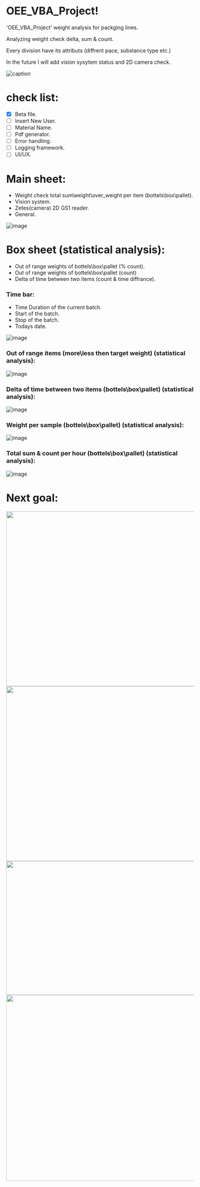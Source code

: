 # OEE_VBA_Project!

'OEE_VBA_Project' weight analysis for packging lines.

Analyzing weight check delta, sum & count.

Every division have its attributs (diffrent pace, substance type etc.) 

In the future I will add vision sysytem status and 2D camera check.

![caption](https://github.com/lirankris/OEE_VBA_Project/blob/main/Photos/VBA%20.1%20%E2%80%90%20Made%20with%20Clipchamp.gif)

# check list:

- [x] Beta file.
- [ ] Insert New User.
- [ ] Material Name.
- [ ] Pdf generator.
- [ ] Error handling.
- [ ] Logging framework.
- [ ] UI/UX.

# Main sheet:

- Weight check total sum\weight\over_weight per item (bottels\box\pallet).
- Vision system.
- Zetes(camera) 2D GS1 reader.
- General.

![image](https://github.com/lirankris/OEE_VBA_Project/blob/main/Photos/Main.jpg)

# Box sheet (statistical analysis):

- Out of range weights of bottels\box\pallet (% count).
- Out of range weights of bottels\box\pallet (count)
- Delta of time between two items (count & time diffrance).


### Time bar:

- Time Duration of the current batch.
- Start of the batch.
- Stop of the batch.
- Todays date.

![image](https://github.com/lirankris/OEE_VBA_Project/blob/main/Photos/time.jpg)


### Out of range items (more\less then target weight) (statistical analysis):

![image](https://github.com/lirankris/OEE_VBA_Project/blob/main/Photos/out_of_range.jpg)


### Delta of time between two items (bottels\box\pallet) (statistical analysis):

![image](https://github.com/lirankris/OEE_VBA_Project/blob/main/Photos/total_sum_delta_per_hour.jpg)


### Weight per sample (bottels\box\pallet) (statistical analysis):

![image](https://github.com/lirankris/OEE_VBA_Project/blob/main/Photos/weight_check_Box.jpg)


### Total sum & count per hour (bottels\box\pallet) (statistical analysis):

![image](https://github.com/lirankris/OEE_VBA_Project/blob/main/Photos/Box_total_sum_and_count.jpg)



# Next goal:

<img src="https://github.com/lirankris/OEE_VBA_Project/blob/main/Photos/Main_new.jpg" width="800" height="470"> 
<img src="https://github.com/lirankris/OEE_VBA_Project/blob/main/Photos/Bottels_new.jpg" width="800" height="470">
<img src="https://github.com/lirankris/OEE_VBA_Project/blob/main/Photos/select_new.jpg" width="670" height="360">
<img src="https://github.com/lirankris/OEE_VBA_Project/blob/main/Photos/userInsert_new.jpg" width="650" height="500">



